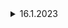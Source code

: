 <details>
<summary>
16.1.2023
</summary>

## Learning
 

## Project
- frontend
    - product show
    - product details
</details>